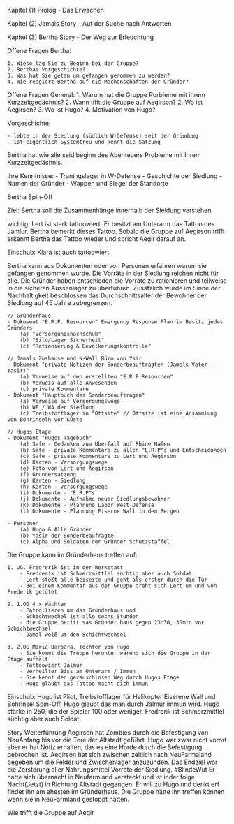Kapitel (1) Prolog - Das Erwachen

Kapitel (2) Jamals Story - Auf der Suche nach Antworten

Kapitel (3) Bertha Story - Der Weg zur Erleuchtung

Offene Fragen Bertha:

	1. Wieso lag Sie zu Beginn bei der Gruppe?
	2. Berthas Vorgeschichte?
	3. Was hat Sie getan um gefangen genommen zu werden?
	4. Wie reagiert Bertha auf die Machenschaften der Gründer?

Offene Fragen General:
	1. Warum hat die Gruppe Porbleme mit ihrem Kurzzeitgedächnis?
	2. Wann tifft die Gruppe auf Aegirson?
	2. Wo ist Aegirson?
	3. Wo ist Hugo?
	4. Motivation von Hugo?
	
Vorgeschichte:

	- lebte in der Siedlung (südlich W-Defense) seit der Gründung
	- ist eigentlich Systemtreu und kennt die Satzung
	
Bertha hat wie alle seid beginn des Abenteuers Probleme mit Ihrem Kurzzeitgedächnis.

Ihre Kenntnisse:
	- Traningslager in W-Defense
	- Geschichte der Siedlung
	- Namen der Gründer
	- Wappen und Siegel der Standorte

Bertha Spin-Off

Ziel: Bertha soll die Zusammenhänge innerhalb der Sieldung verstehen

wichtig: 
Lert ist stark tattoowiert. Er besitzt am Unterarm das Tattoo des Jamlur.
Bertha bemerkt dieses Tattoo. 
Sobald die Gruppe auf Aegirson trifft erkennt Bertha das Tattoo wieder und
spricht Aegir darauf an. 

Einschub: 
	Klara ist auch tattoowiert

Bertha kann aus Dokumenten oder von Personen erfahren warum sie gefangen genommen wurde.
Die Vorräte in der Siedlung reichen nicht für alle. Die Gründer haben entschieden die Vorräte zu
rationieren und teilweise in die sicheren Aussenlager zu überführen. Zusätzlich wurde im Sinne der 
Nachhaltigkeit beschlossen das Durchschnittsalter der Bewohner der Siedlung auf 45 Jahre zubegrenzen.
	
	// Gründerhaus
	- Dokument "E.R.P. Resourcen" Emergency Response Plan im Besitz jedes Gründers
		(a) "Versorgungsnachschub"
		(b) "Silo/Lager Sicherheit"
		(c) "Rationierung & Bevölkerungskontrolle" 

	// Jamals Zushause und N-Wall Büro von Ysir
	- Dokument "private Notizen der Sonderbeauftragten (Jamals Vater - Yasir)"
		(a) Verweise auf den erstellten "E.R.P Resourcen"		
		(b) Verweis auf alle Anwesenden
		(c) private Kommentare
	- Dokument "Hauptbuch des Sonderbeauftragen"
		(a) Verweise auf Versorgungswege
		(b) WE / WA der Siedlung
		(c) Treibstofflager in "Offsite" // Offsite ist eine Ansammlung von Bohrinseln vor Küste
		
	// Hugos Etage
	- Dokument "Hugos Tagebuch"
		(a) Safe - Gedanken zum Überfall auf Rhine Hafen
		(b) Safe - private Kommentare zu allen "E.R.P"s und Entscheidungen
		(c) Safe - private Kommentare zu Lert und Aegirson
		(d) Karten - Versorgungswege
		(e) Foto von Lert und Aegirson
		(f) Grundersatzung
		(g) Karten - Siedlung
		(h) Karten - Versorgungswege
		(i) Dokumente - "E.R.P"s
		(j) Dokumente - Aufnahme neuer Siedlungsbewohner
		(k) Dokumente - Plannung Labor West-Defense
		(l) Dokumente - Plannung Eiserne Wall in den Bergen 

	- Personen
		(a) Hugo & Alle Gründer
		(b) Yasir der Sonderbeaufragte
		(c) Alpha und Soldaten der Gründer Schutzstaffel
		
Die Gruppe kann im Gründerhaus treffen auf:

	1. UG. Fredrerik ist in der Werkstatt 
		- Fredrerik ist Schmerzmittlel süchtig aber auch Soldat
		- Lert stößt alle beiseite und geht als erster durch die Tür
		- Bei einem Kommentar aus der Gruppe dreht sich Lert um und von Frederik getötet
		
	2. 1.OG 4 x Wächter
		- Patrollieren um das Gründerhaus und
		- Schichtwechel ist alle sechs Stunden
		- die Gruppe beritt sas Gründer haus gegen 23:30, 30min vor Schichtwechsel
		- Jamal weiß um den Schichtwechsel 
		
	3. 2.OG Maria Barbara, Tochter von Hugo
		- Sie kommt die Treppe herunter wärend sich die Gruppe in der Etage aufhält
		- Tattoowiert Jalmur 
		- Verheilter Biss am Unterarm / Immun
		- Sie kennt den geräuschlosen Weg durch Hugos Etage
		- Hugo glaubt das Tattoo macht dich immun
	
Einschub: 
	Hugo ist Pliot, Treibstofflager für Helikopter Eiserene Wall und Bohrinsel Spin-Off. Hugo glaubt das man durch Jalmur immun wird.
	Hugo stärke in 250, die der Spieler 100 oder weniger.
	Fredrerik ist Schmerzmittlel süchtig aber auch Soldat.

Story Weiterführung
Aegirson hat Zombies durch die Befestigung von NeuAnfang bis vor die Tore der Altstadt geführt. Hugo war zwar nicht vorort aber er hat Notiz erhalten, das es eine Horde durch die Befestigung gebrochen ist.
Aegirson hat sich zwischen zeitlich nach NeuFarmaland begeben um die Felder und Zwischenlager anzuzünden. Das Endziel war die Zerstörung aller Nahrungsmittel Vorröte der Siedlung. #BlindeWut
Er hatte sich übernacht in Neufarmland versteckt und ist inder folge Nacht(Jetzt) in Richtung Altstadt gegangen. Er will zu Hugo und denkt erf findet ihn am ehesten im Gründerhaus. Die Gruppe hätte Ihn treffen können wenn sie in NeuFarmland  gestoppt hätten.

Wie trifft die Gruppe auf Aegir

	



